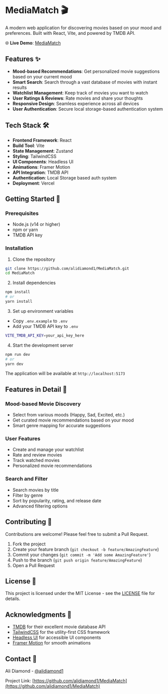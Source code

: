 # MediaMatch 🎬

A modern web application for discovering movies based on your mood and preferences. Built with React, Vite, and powered by TMDB API.

🌐 **Live Demo**: [MediaMatch](https://media-match-six.vercel.app)

## Features ✨

- **Mood-based Recommendations**: Get personalized movie suggestions based on your current mood
- **Smart Search**: Search through a vast database of movies with instant results
- **Watchlist Management**: Keep track of movies you want to watch
- **User Ratings & Reviews**: Rate movies and share your thoughts
- **Responsive Design**: Seamless experience across all devices
- **User Authentication**: Secure local storage-based authentication system

## Tech Stack 🛠️

- **Frontend Framework**: React
- **Build Tool**: Vite
- **State Management**: Zustand
- **Styling**: TailwindCSS
- **UI Components**: Headless UI
- **Animations**: Framer Motion
- **API Integration**: TMDB API
- **Authentication**: Local Storage based auth system
- **Deployment**: Vercel

## Getting Started 🚀

### Prerequisites

- Node.js (v14 or higher)
- npm or yarn
- TMDB API key

### Installation

1. Clone the repository
```bash
git clone https://github.com/alidiamond1/MediaMatch.git
cd MediaMatch
```

2. Install dependencies
```bash
npm install
# or
yarn install
```

3. Set up environment variables
- Copy `.env.example` to `.env`
- Add your TMDB API key to `.env`
```bash
VITE_TMDB_API_KEY=your_api_key_here
```

4. Start the development server
```bash
npm run dev
# or
yarn dev
```

The application will be available at `http://localhost:5173`

## Features in Detail 📝

### Mood-based Movie Discovery
- Select from various moods (Happy, Sad, Excited, etc.)
- Get curated movie recommendations based on your mood
- Smart genre mapping for accurate suggestions

### User Features
- Create and manage your watchlist
- Rate and review movies
- Track watched movies
- Personalized movie recommendations

### Search and Filter
- Search movies by title
- Filter by genre
- Sort by popularity, rating, and release date
- Advanced filtering options

## Contributing 🤝

Contributions are welcome! Please feel free to submit a Pull Request.

1. Fork the project
2. Create your feature branch (`git checkout -b feature/AmazingFeature`)
3. Commit your changes (`git commit -m 'Add some AmazingFeature'`)
4. Push to the branch (`git push origin feature/AmazingFeature`)
5. Open a Pull Request

## License 📄

This project is licensed under the MIT License - see the [LICENSE](LICENSE) file for details.

## Acknowledgments 🙏

- [TMDB](https://www.themoviedb.org/) for their excellent movie database API
- [TailwindCSS](https://tailwindcss.com/) for the utility-first CSS framework
- [Headless UI](https://headlessui.dev/) for accessible UI components
- [Framer Motion](https://www.framer.com/motion/) for smooth animations

## Contact 📧

Ali Diamond - [@alidiamond1](https://github.com/alidiamond1)

Project Link: [https://github.com/alidiamond1/MediaMatch](https://github.com/alidiamond1/MediaMatch)
